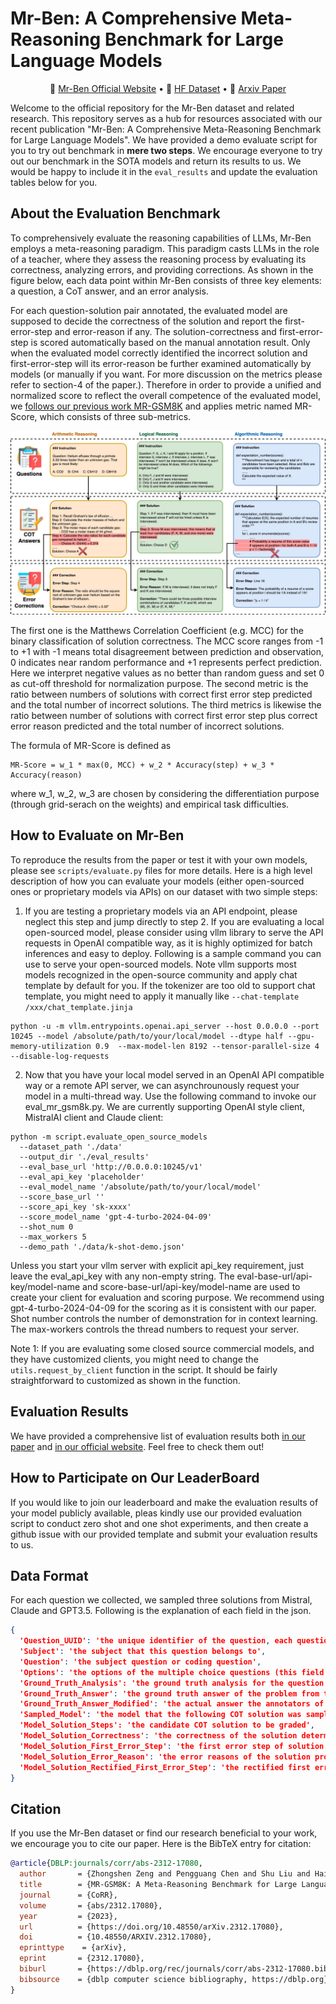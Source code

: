 # Mr-Ben: A Comprehensive Meta-Reasoning Benchmark for Large Language Models

<p align="center">
📰 <a href="https://randolph-zeng.github.io/Mr-Ben.github.io/" target="_blank">Mr-Ben Official Website</a> • 🤗 <a href="https://huggingface.co/datasets/Randolphzeng/Mr-Ben" target="_blank">HF Dataset</a> • 📝 <a href="https://arxiv.org/abs/2312.17080" target="_blank"> Arxiv Paper </a><br>
</p>

Welcome to the official repository for the Mr-Ben dataset and related research. This repository serves as a hub for resources associated with our recent publication "Mr-Ben: A Comprehensive Meta-Reasoning Benchmark for Large Language Models". We have provided a demo evaluate script for you to try out benchmark in **mere two steps**. We encourage everyone to try out our benchmark in the SOTA models and return its results to us. We would be happy to include it in the `eval_results` and update the evaluation tables below for you.


## About the Evaluation Benchmark

To comprehensively evaluate the reasoning capabilities of LLMs, Mr-Ben employs a meta-reasoning paradigm. This paradigm casts LLMs in the role of a teacher, where they assess the reasoning process by evaluating its correctness, analyzing errors, and providing corrections. As shown in the figure below, each data point within Mr-Ben consists of three key elements: a question, a CoT answer, and an error analysis.

For each question-solution pair annotated, the evaluated model are supposed to decide the correctness of the solution and report the first-error-step and error-reason if any. 
The solution-correctness and first-error-step is scored automatically based on the manual annotation result. Only when the evaluated model correctly identified the incorrect solution and first-error-step will its error-reason be further examined automatically by models (or manually if you want. For more discussion on the metrics please refer to section-4 of the paper.). Therefore in order to provide a unified and normalized score to reflect the overall competence of the evaluated model, we [follows our previous work MR-GSM8K](https://github.com/dvlab-research/MR-GSM8K) and applies metric named MR-Score, which consists of three sub-metrics. 

![Mr-Ben Illustration](images/Mr-Ben.jpg)

The first one is the Matthews Correlation Coefficient (e.g. MCC) for the binary classification of solution correctness. The MCC score ranges from -1 to +1 with -1 means total disagreement between prediction and observation, 0 indicates near random performance and +1 represents perfect prediction. Here we interpret negative values as no better than random guess and set 0 as cut-off threshold for normalization purpose. The second metric is the ratio between numbers of solutions with correct first error step predicted and the total number of incorrect solutions. The third metrics is likewise the ratio between number of solutions with correct first error step plus correct error reason predicted and the total number of incorrect solutions. 

The formula of MR-Score is defined as 
```
MR-Score = w_1 * max(0, MCC) + w_2 * Accuracy(step) + w_3 * Accuracy(reason)
```
where w_1, w_2, w_3 are chosen by considering the differentiation purpose (through grid-serach on the weights) and empirical task difficulties. 


## How to Evaluate on Mr-Ben
To reproduce the results from the paper or test it with your own models, please see `scripts/evaluate.py` files for more details. 
Here is a high level description of how you can evaluate your models (either open-sourced ones or proprietary models via APIs) on our dataset with two simple steps:

1. If you are testing a proprietary models via an API endpoint, please neglect this step and jump directly to step 2. If you are evaluating a local open-sourced model, please consider using vllm library to serve the API requests in OpenAI compatible way, as it is highly optimized for batch inferences and easy to deploy. Following is a sample command you can use to serve your open-sourced models. Note vllm supports most models recognized in the open-source community and apply chat template by default for you. If the tokenizer are too old to support chat template, you might need to apply it manually like `--chat-template /xxx/chat_template.jinja`  
```
python -u -m vllm.entrypoints.openai.api_server --host 0.0.0.0 --port 10245 --model /absolute/path/to/your/local/model --dtype half --gpu-memory-utilization 0.9  --max-model-len 8192 --tensor-parallel-size 4 --disable-log-requests
```   

2. Now that you have your local model served in an OpenAI API compatible way or a remote API server, we can asynchrounously request your model in a multi-thread way. Use the following command to invoke our eval_mr_gsm8k.py. We are currently supporting OpenAI style client, MistralAI client and Claude client:
```
python -m script.evaluate_open_source_models
  --dataset_path './data'
  --output_dir './eval_results' 
  --eval_base_url 'http://0.0.0.0:10245/v1'  
  --eval_api_key 'placeholder'  
  --eval_model_name '/absolute/path/to/your/local/model' 
  --score_base_url '' 
  --score_api_key 'sk-xxxx' 
  --score_model_name 'gpt-4-turbo-2024-04-09'  
  --shot_num 0  
  --max_workers 5   
  --demo_path './data/k-shot-demo.json'
```
Unless you start your vllm server with explicit api_key requirement, just leave the eval_api_key with any non-empty string. The eval-base-url/api-key/model-name and score-base-url/api-key/model-name are used to create your client for evaluation and scoring purpose. We recommend using gpt-4-turbo-2024-04-09 for the scoring as it is consistent with our paper. Shot number controls the number of demonstration for in context learning. The max-workers controls the thread numbers to request your server. 

Note 1: If you are evaluating some closed source commercial models, and they have customized clients, you might need to change the `utils.request_by_client` function in the script. It should be fairly straightforward to customized as shown in the function.

## Evaluation Results
We have provided a comprehensive list of evaluation results both [in our paper](https://arxiv.org/abs/2312.17080) and [in our official website](https://randolph-zeng.github.io/Mr-Ben.github.io/). Feel free to check them out! 

## How to Participate on Our LeaderBoard
If you would like to join our leaderboard and make the evaluation results of your model publicly available, pleas kindly use our provided evaluation script to conduct zero shot and one shot experiments, and then create a github issue with our provided template and submit your evaluation results to us.  

## Data Format
For each question we collected, we sampled three solutions from Mistral, Claude and GPT3.5. Following is the explanation of each field in the json. 
```json
{
  'Question_UUID': 'the unique identifier of the question, each question has three candidate solutions sampled from different models',
  'Subject': 'the subject that this question belongs to',
  'Question': 'the subject question or coding question',
  'Options': 'the options of the multiple choice questions (this field is not present in coding question)'
  'Ground_Truth_Analysis': 'the ground truth analysis for the question',
  'Ground_Truth_Answer': 'the ground truth answer of the problem from the original datasets we sampled the question from',
  'Ground_Truth_Answer_Modified': 'the actual answer the annotators of our project believe should be. The annotation is based on this field. (this field is not present in coding question)',
  'Sampled_Model': 'the model that the following COT solution was sampled from'
  'Model_Solution_Steps': 'the candidate COT solution to be graded',
  'Model_Solution_Correctness': 'the correctness of the solution determined by our annotators, can only be correct or incorrect',
  'Model_Solution_First_Error_Step': 'the first error step of solution. N/A if not applicable',
  'Model_Solution_Error_Reason': 'the error reasons of the solution provided by our annotators independently, N/A if not applicable',
  'Model_Solution_Rectified_First_Error_Step': 'the rectified first error step of the solution, N/A if not applicable',
}
```

## Citation

If you use the Mr-Ben dataset or find our research beneficial to your work, we encourage you to cite our paper. Here is the BibTeX entry for citation:
```bibtex
@article{DBLP:journals/corr/abs-2312-17080,
  author       = {Zhongshen Zeng and Pengguang Chen and Shu Liu and Haiyun Jiang and Jiaya Jia},
  title        = {MR-GSM8K: A Meta-Reasoning Benchmark for Large Language Model Evaluation},
  journal      = {CoRR},
  volume       = {abs/2312.17080},
  year         = {2023},
  url          = {https://doi.org/10.48550/arXiv.2312.17080},
  doi          = {10.48550/ARXIV.2312.17080},
  eprinttype    = {arXiv},
  eprint       = {2312.17080},
  biburl       = {https://dblp.org/rec/journals/corr/abs-2312-17080.bib},
  bibsource    = {dblp computer science bibliography, https://dblp.org}
}
